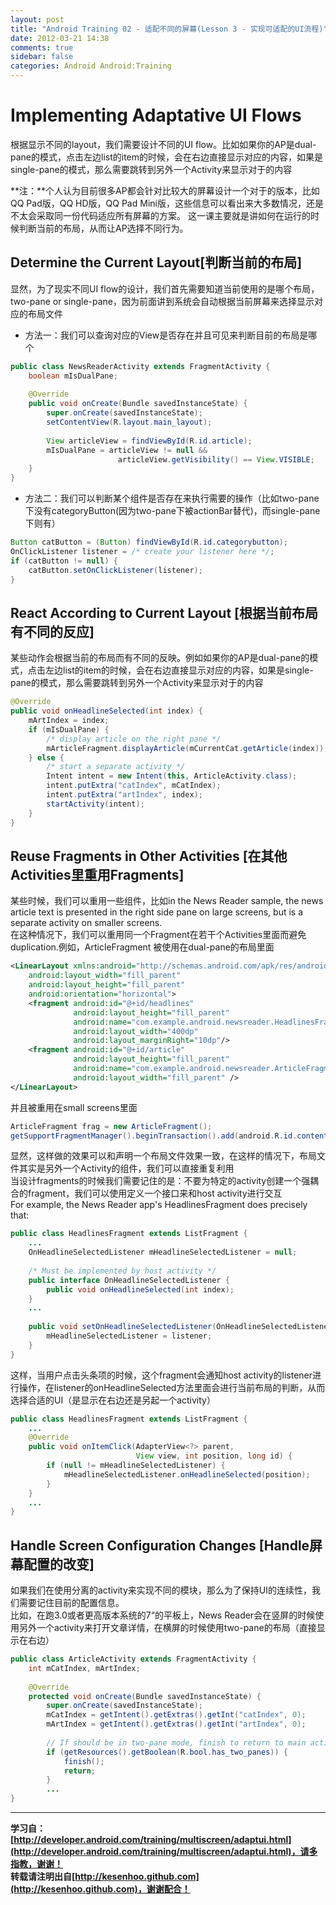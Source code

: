 ```yaml
---
layout: post
title: "Android Training 02 - 适配不同的屏幕(Lesson 3 - 实现可适配的UI流程)"
date: 2012-03-21 14:38
comments: true
sidebar: false
categories: Android Android:Training
---
```

# Implementing Adaptative UI Flows
根据显示不同的layout，我们需要设计不同的UI flow。比如如果你的AP是dual-pane的模式，点击左边list的item的时候，会在右边直接显示对应的内容，如果是single-pane的模式，那么需要跳转到另外一个Activity来显示对于的内容

**注：**个人认为目前很多AP都会针对比较大的屏幕设计一个对于的版本，比如QQ Pad版，QQ HD版，QQ Pad Mini版，这些信息可以看出来大多数情况，还是不太会采取同一份代码适应所有屏幕的方案。
这一课主要就是讲如何在运行的时候判断当前的布局，从而让AP选择不同行为。

<!-- more -->

## Determine the Current Layout[判断当前的布局]
显然，为了现实不同UI flow的设计，我们首先需要知道当前使用的是哪个布局，two-pane or single-pane，因为前面讲到系统会自动根据当前屏幕来选择显示对应的布局文件

* 方法一：我们可以查询对应的View是否存在并且可见来判断目前的布局是哪个
```java
public class NewsReaderActivity extends FragmentActivity {  
    boolean mIsDualPane;  
  
    @Override  
    public void onCreate(Bundle savedInstanceState) {  
        super.onCreate(savedInstanceState);  
        setContentView(R.layout.main_layout);  
  
        View articleView = findViewById(R.id.article);  
        mIsDualPane = articleView != null &&   
                        articleView.getVisibility() == View.VISIBLE;  
    }  
}  
```
* 方法二：我们可以判断某个组件是否存在来执行需要的操作（比如two-pane下没有categoryButton(因为two-pane下被actionBar替代)，而single-pane下则有）
```java
Button catButton = (Button) findViewById(R.id.categorybutton);  
OnClickListener listener = /* create your listener here */;  
if (catButton != null) {  
    catButton.setOnClickListener(listener);  
}  
```
## React According to Current Layout [根据当前布局有不同的反应]
某些动作会根据当前的布局而有不同的反映。例如如果你的AP是dual-pane的模式，点击左边list的item的时候，会在右边直接显示对应的内容，如果是single-pane的模式，那么需要跳转到另外一个Activity来显示对于的内容
```java
@Override  
public void onHeadlineSelected(int index) {  
    mArtIndex = index;  
    if (mIsDualPane) {  
        /* display article on the right pane */  
        mArticleFragment.displayArticle(mCurrentCat.getArticle(index));  
    } else {  
        /* start a separate activity */  
        Intent intent = new Intent(this, ArticleActivity.class);  
        intent.putExtra("catIndex", mCatIndex);  
        intent.putExtra("artIndex", index);  
        startActivity(intent);  
    }  
}  
```
## Reuse Fragments in Other Activities [在其他Activities里重用Fragments]
某些时候，我们可以重用一些组件，比如in the News Reader sample, the news article text is presented in the right side pane on large screens, but is a separate activity on smaller screens.  
在这种情况下，我们可以重用同一个Fragment在若干个Activities里面而避免duplication.例如，ArticleFragment 被使用在dual-pane的布局里面
```xml
<LinearLayout xmlns:android="http://schemas.android.com/apk/res/android"  
    android:layout_width="fill_parent"  
    android:layout_height="fill_parent"  
    android:orientation="horizontal">  
    <fragment android:id="@+id/headlines"  
              android:layout_height="fill_parent"  
              android:name="com.example.android.newsreader.HeadlinesFragment"  
              android:layout_width="400dp"  
              android:layout_marginRight="10dp"/>  
    <fragment android:id="@+id/article"  
              android:layout_height="fill_parent"  
              android:name="com.example.android.newsreader.ArticleFragment"  
              android:layout_width="fill_parent" />  
</LinearLayout>  
```
并且被重用在small screens里面
```java
ArticleFragment frag = new ArticleFragment();  
getSupportFragmentManager().beginTransaction().add(android.R.id.content, frag).commit();  
```
显然，这样做的效果可以和声明一个布局文件效果一致，在这样的情况下，布局文件其实是另外一个Activity的组件，我们可以直接重复利用  
当设计fragments的时候我们需要记住的是：不要为特定的activity创建一个强耦合的fragment，我们可以使用定义一个接口来和host activity进行交互  
For example, the News Reader app's HeadlinesFragment does precisely that:
```java
public class HeadlinesFragment extends ListFragment {  
    ...  
    OnHeadlineSelectedListener mHeadlineSelectedListener = null;  
  
    /* Must be implemented by host activity */  
    public interface OnHeadlineSelectedListener {  
        public void onHeadlineSelected(int index);  
    }  
    ...  
  
    public void setOnHeadlineSelectedListener(OnHeadlineSelectedListener listener) {  
        mHeadlineSelectedListener = listener;  
    }  
}  
```
这样，当用户点击头条项的时候，这个fragment会通知host activity的listener进行操作，在listener的onHeadlineSelected方法里面会进行当前布局的判断，从而选择合适的UI（是显示在右边还是另起一个activity）
```java
public class HeadlinesFragment extends ListFragment {  
    ...  
    @Override  
    public void onItemClick(AdapterView<?> parent,   
                            View view, int position, long id) {  
        if (null != mHeadlineSelectedListener) {  
            mHeadlineSelectedListener.onHeadlineSelected(position);  
        }  
    }  
    ...  
}  
```

## Handle Screen Configuration Changes [Handle屏幕配置的改变]
如果我们在使用分离的activity来实现不同的模块，那么为了保持UI的连续性，我们需要记住目前的配置信息。  
比如，在跑3.0或者更高版本系统的7“的平板上，News Reader会在竖屏的时候使用另外一个activity来打开文章详情，在横屏的时候使用two-pane的布局（直接显示在右边）
```java
public class ArticleActivity extends FragmentActivity {  
    int mCatIndex, mArtIndex;  
  
    @Override  
    protected void onCreate(Bundle savedInstanceState) {  
        super.onCreate(savedInstanceState);  
        mCatIndex = getIntent().getExtras().getInt("catIndex", 0);  
        mArtIndex = getIntent().getExtras().getInt("artIndex", 0);  
  
        // If should be in two-pane mode, finish to return to main activity  
        if (getResources().getBoolean(R.bool.has_two_panes)) {  
            finish();  
            return;  
        }  
        ...  
}  
```

*********************************
**学习自：[http://developer.android.com/training/multiscreen/adaptui.html](http://developer.android.com/training/multiscreen/adaptui.html)，请多指教，谢谢！**  
**转载请注明出自[http://kesenhoo.github.com](http://kesenhoo.github.com)，谢谢配合！**







